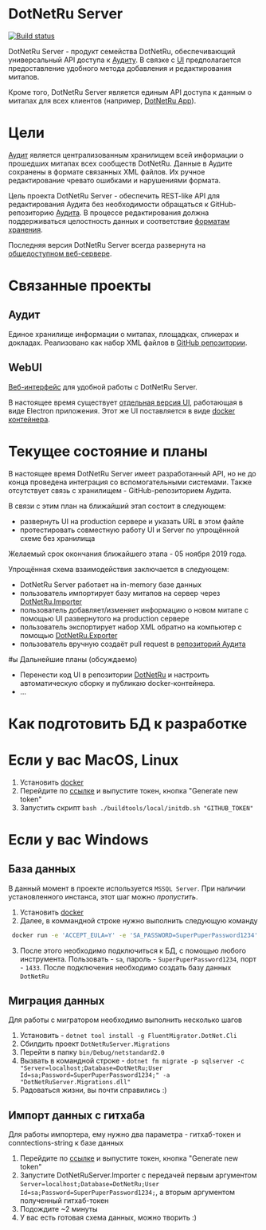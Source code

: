 # DotNetRu Server

[![Build status](https://ci.appveyor.com/api/projects/status/k48inxyw1s45avka?svg=true)](https://ci.appveyor.com/project/AnatolyKulakov/server)

DotNetRu Server - продукт семейства DotNetRu, обеспечивающий универсальный API доступа к [Аудиту](https://github.com/DotNetRu/Audit). В связке с [UI](https://github.com/DotNetRu/DevActivator) предполагается предоставление удобного метода добавления и редактирования митапов.

Кроме того, DotNetRu Server является единым API доступа к данным о митапах для всех клиентов (например, [DotNetRu App](https://github.com/DotNetRu/App)).

# Цели

[Аудит](https://github.com/DotNetRu/Audit) является централизованным хранилищем всей информации о прошедших митапах всех сообществ DotNetRu. Данные в Аудите сохранены в формате связанных XML файлов. Их ручное редактирование чревато ошибками и нарушениями формата.

Цель проекта DotNetRu Server - обеспечить REST-like API для редактирования Аудита без необходимости обращаться к GitHub-репозиторию [Аудита](https://github.com/DotNetRu/Audit). В процессе редактирования должна поддерживаться целостность данных и соответствие [форматам хранения](https://github.com/DotNetRu/Audit/tree/master/schemas).

Последняя версия DotNetRu Server всегда развернута на [общедоступном веб-сервере](https://server-dotnetru.azurewebsites.net).

# Связанные проекты

## Аудит

Единое хранилище информации о митапах, площадках, спикерах и докладах. Реализовано как набор XML файлов в [GitHub репозитории](https://github.com/DotNetRu/Audit).

## WebUI

[Веб-интерфейс](https://github.com/DotNetRu/DevActivator) для удобной работы с DotNetRu Server.

В настоящее время существует [отдельная версия UI](https://github.com/root-server/hw), работающая в виде Electron приложения. Этот же UI поставляется в виде [docker контейнера](https://hub.docker.com/r/ovcharov/devactivator).

# Текущее состояние и планы

В настоящее время DotNetRu Server имеет разработанный API, но не до конца проведена интеграция со вспомогательными системами. Также отсутствует связь с хранилищем - GitHub-репозиторием Аудита.

В связи с этим план на ближайший этап состоит в следующем:
 - развернуть UI на production сервере и указать URL в этом файле
 - протестировать совместную работу UI и Server по упрощённой схеме без хранилища

Желаемый срок окончания ближайшего этапа - 05 ноября 2019 года.

Упрощённая схема взаимодействия заключается в следующем:
- DotNetRu Server работает на in-memory базе данных
- пользователь импортирует базу митапов на сервер через [DotNetRu.Importer](https://github.com/DotNetRu/Server/tree/master/DotNetRuServer.Importer)
- пользователь добавляет/изменяет информацию о новом митапе с помощью UI развернутого на production сервере
- пользователь экспортирует набор XML обратно на компьютер с помощью [DotNetRu.Exporter](https://github.com/DotNetRu/Server/tree/master/DotNetRuServer.Exporter)
- пользователь вручную создаёт pull request в [репозиторий Аудита](https://github.com/DotNetRu/Audit)

#ы Дальнейшие планы (обсуждаемо)

- Перенести код UI в репозитории [DotNetRu](https://github.com/DotNetRu) и настроить автоматическую сборку и публикаю docker-контейнера.
- ...

# Как подготовить БД к разработке

# Если у вас MacOS, Linux

1) Установить [docker](https://www.docker.com/products/docker-desktop)
2) Перейдите по [ссылке](https://github.com/settings/tokens) и выпустите токен, кнопка "Generate new token"
3) Запустить скрипт `bash ./buildtools/local/initdb.sh "GITHUB_TOKEN"`

# Если у вас Windows
## База данных
В данный момент в проекте используется `MSSQL Server`. При наличии установленного инстанса, этот шаг можно *пропустить*.

1) Установить [docker](https://www.docker.com/products/docker-desktop)
2) Далее, в коммандной строке нужно выполнить следующую команду
```bash
 docker run -e 'ACCEPT_EULA=Y' -e 'SA_PASSWORD=SuperPuperPassword1234' -p 1433:1433 --name DotNetRuDB -d mcr.microsoft.com/mssql/server:2017-latest
 ```
3) После этого необходимо подключиться к БД, с помощью любого инструмента. Пользовать - `sa`, пароль - `SuperPuperPassword1234`, порт - `1433`. После подключения необходимо создать базу данных `DotNetRu`

## Миграция данных
Для работы с мигратором необходимо выполнить несколько шагов

1) Установить - `dotnet tool install -g FluentMigrator.DotNet.Cli`
2) Сбилдить проект `DotNetRuServer.Migrations`
3) Перейти в папку `bin/Debug/netstandard2.0`
4) Вызвать в командной строке - `dotnet fm migrate -p sqlserver -c "Server=localhost;Database=DotNetRu;User Id=sa;Password=SuperPuperPassword1234;" -a "DotNetRuServer.Migrations.dll"`
5) Радоваться жизни, вы почти справились :)

## Импорт данных с гитхаба
Для работы импортера, ему нужно два параметра - гитхаб-токен и conntections-string к базе данных

1) Перейдите по [ссылке](https://github.com/settings/tokens) и выпустите токен, кнопка "Generate new token"
2) Запустите DotNetRuServer.Importer с передачей первым аргументом `Server=localhost;Database=DotNetRu;User Id=sa;Password=SuperPuperPassword1234;`, а вторым аргументом полученный гитхаб-токен
3) Подождите ~2 минуты
4) У вас есть готовая схема данных, можно творить :)
